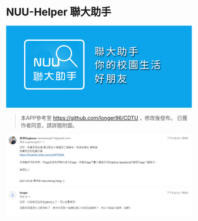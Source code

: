 # NUU-Helper 聯大助手

![Banner](https://github.com/Dogbone0714/NUU-Helper/blob/main/images/banner.png)


> 本APP參考至 https://github.com/longer96/CDTU ，修改後發布。
> 已獲作者同意，請詳閱附圖。
>
![APP修改授權證明](https://github.com/Dogbone0714/NUU-Helper/blob/main/images/license.JPG)
